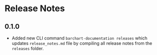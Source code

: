 # Release Notes

## 0.1.0
* Added new CLI command `barchart-documentation releases` which updates `release_notes.md` file by compiling all release notes from the `releases` folder.
